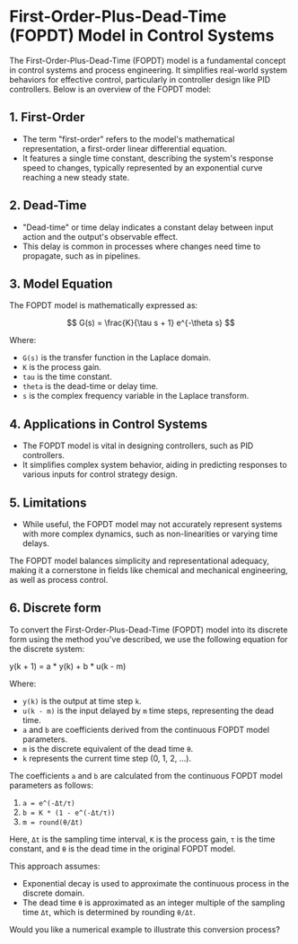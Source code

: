 # First-Order-Plus-Dead-Time (FOPDT) Model in Control Systems

The First-Order-Plus-Dead-Time (FOPDT) model is a fundamental concept in control systems and process engineering. It simplifies real-world system behaviors for effective control, particularly in controller design like PID controllers. Below is an overview of the FOPDT model:

## 1. First-Order
- The term "first-order" refers to the model's mathematical representation, a first-order linear differential equation.
- It features a single time constant, describing the system's response speed to changes, typically represented by an exponential curve reaching a new steady state.

## 2. Dead-Time
- "Dead-time" or time delay indicates a constant delay between input action and the output's observable effect.
- This delay is common in processes where changes need time to propagate, such as in pipelines.

## 3. Model Equation
The FOPDT model is mathematically expressed as:

$$ G(s) = \frac{K}{\tau s + 1} e^{-\theta s} $$


Where:
- `G(s)` is the transfer function in the Laplace domain.
- `K` is the process gain.
- `tau` is the time constant.
- `theta` is the dead-time or delay time.
- `s` is the complex frequency variable in the Laplace transform.

## 4. Applications in Control Systems
- The FOPDT model is vital in designing controllers, such as PID controllers.
- It simplifies complex system behavior, aiding in predicting responses to various inputs for control strategy design.

## 5. Limitations
- While useful, the FOPDT model may not accurately represent systems with more complex dynamics, such as non-linearities or varying time delays.

The FOPDT model balances simplicity and representational adequacy, making it a cornerstone in fields like chemical and mechanical engineering, as well as process control.

## 6. Discrete form

To convert the First-Order-Plus-Dead-Time (FOPDT) model into its discrete form using the method you've described, we use the following equation for the discrete system:

y(k + 1) = a * y(k) + b * u(k - m)



Where:
- `y(k)` is the output at time step `k`.
- `u(k - m)` is the input delayed by `m` time steps, representing the dead time.
- `a` and `b` are coefficients derived from the continuous FOPDT model parameters.
- `m` is the discrete equivalent of the dead time `θ`.
- `k` represents the current time step (0, 1, 2, ...).

The coefficients `a` and `b` are calculated from the continuous FOPDT model parameters as follows:

1. `a = e^(-Δt/τ)`
2. `b = K * (1 - e^(-Δt/τ))`
3. `m = round(θ/Δt)`

Here, `Δt` is the sampling time interval, `K` is the process gain, `τ` is the time constant, and `θ` is the dead time in the original FOPDT model.

This approach assumes:
- Exponential decay is used to approximate the continuous process in the discrete domain.
- The dead time `θ` is approximated as an integer multiple of the sampling time `Δt`, which is determined by rounding `θ/Δt`.

Would you like a numerical example to illustrate this conversion process?
